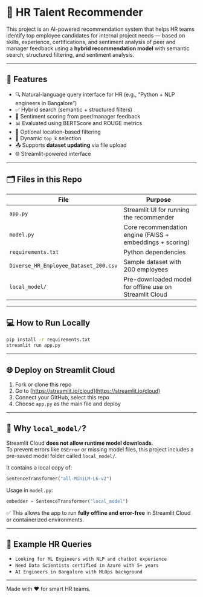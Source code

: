 
# 🙆 HR Talent Recommender

This project is an AI-powered recommendation system that helps HR teams identify top employee candidates for internal project needs — based on skills, experience, certifications, and sentiment analysis of peer and manager feedback using a **hybrid recommendation model** with semantic search, structured filtering, and sentiment analysis.

---

## 🚀 Features

- 🔍 Natural-language query interface for HR (e.g., “Python + NLP engineers in Bangalore”)
- ✅ Hybrid search (semantic + structured filters)
- 🧠 Sentiment scoring from peer/manager feedback
- 📊 Evaluated using BERTScore and ROUGE metrics
- 📍 Optional location-based filtering
- 🔢 Dynamic `top_k` selection
- 📤 Supports **dataset updating** via file upload
- 🌐 Streamlit-powered interface

---

## 🗂 Files in this Repo

| File                               | Purpose                                                  |
|------------------------------------|----------------------------------------------------------|
| `app.py`                           | Streamlit UI for running the recommender                |
| `model.py`                         | Core recommendation engine (FAISS + embeddings + scoring)|
| `requirements.txt`                 | Python dependencies                                      |
| `Diverse_HR_Employee_Dataset_200.csv` | Sample dataset with 200 employees                    |
| `local_model/`                     | Pre-downloaded model for offline use on Streamlit Cloud |

---

## 💻 How to Run Locally

```bash
pip install -r requirements.txt
streamlit run app.py
```

---

## 🌐 Deploy on Streamlit Cloud

1. Fork or clone this repo
2. Go to [https://streamlit.io/cloud](https://streamlit.io/cloud)
3. Connect your GitHub, select this repo
4. Choose `app.py` as the main file and deploy

---

## 🔄 Why `local_model/`?

Streamlit Cloud **does not allow runtime model downloads**.  
To prevent errors like `OSError` or missing model files, this project includes a pre-saved model folder called `local_model/`.

It contains a local copy of:
```python
SentenceTransformer("all-MiniLM-L6-v2")
```

Usage in `model.py`:
```python
embedder = SentenceTransformer("local_model")
```

✅ This allows the app to run **fully offline and error-free** in Streamlit Cloud or containerized environments.

---

## 📝 Example HR Queries

- `Looking for ML Engineers with NLP and chatbot experience`
- `Need Data Scientists certified in Azure with 5+ years`
- `AI Engineers in Bangalore with MLOps background`

---

Made with ❤️ for smart HR teams.
